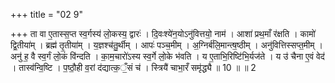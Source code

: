 +++
title = "02 9"

+++
ता वा ए॒तास्स॒प्त स्व॒र्गस्य॑ लो॒कस्य॒ द्वारः॑ । दि॒वःश्ये॑न॒योऽनु॑वित्तयो॒ नाम॑ । आशा॑ प्रथ॒माँ र॑क्षति ।  कामो॑ द्वि॒तीया॑म् । ब्रह्म॑ तृ॒तीया॑म् । य॒ज्ञश्च॑तु॒र्थीम् । आपः॑ पञ्च॒मीम् । अ॒ग्निर्ब॑लि॒मान्त्ष॒ष्ठीम् ।  अनु॑वित्तिस्सप्त॒मीम् । अनु॑ ह॒ वै स्व॒र्गं लो॒कं वि॑न्दति । का॒म॒चारो॑ऽस्य स्व॒र्गे लो॒के भ॑वति ।  य ए॒ताभि॒रिष्टि॑भि॒र्यज॑ते । य उ॑ चैना ए॒वं वेद॑ । तास्व॑न्वि॒ष्टि । प॒ष्ठौ॒ही व॒रां द॑द्यात्क॒ँ॒सं च॑ ।  स्त्रियै॑ चाभा॒रँ समृ॑द्ध्यै ॥ 10 ॥  ॥ 2 

